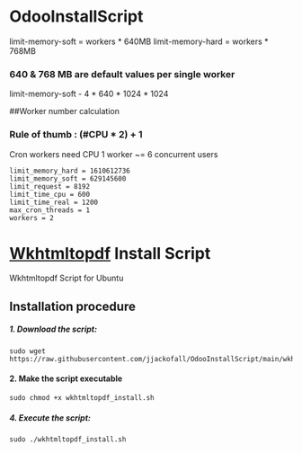 # OdooInstallScript

limit-memory-soft = workers * 640MB
limit-memory-hard = workers * 768MB

### 640 & 768 MB are default values per single worker

limit-memory-soft - 4 * 640 * 1024 * 1024

##Worker number calculation
### Rule of thumb : (#CPU * 2) + 1

Cron workers need CPU
1 worker ~= 6 concurrent users

```
limit_memory_hard = 1610612736
limit_memory_soft = 629145600
limit_request = 8192
limit_time_cpu = 600
limit_time_real = 1200
max_cron_threads = 1
workers = 2
```

# [Wkhtmltopdf](https://wkhtmltopdf.org/ "Wkhtmltopdf's Homepage") Install Script

Wkhtmltopdf Script for Ubuntu

## Installation procedure

##### 1. Download the script:
```
sudo wget https://raw.githubusercontent.com/jjackofall/OdooInstallScript/main/wkhtmltopdf_install.sh
```

#### 2. Make the script executable
```
sudo chmod +x wkhtmltopdf_install.sh
```
##### 4. Execute the script:
```
sudo ./wkhtmltopdf_install.sh
```
